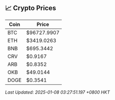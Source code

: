 ## 📈 Crypto Prices

| Coin | Price |
| ---- | ----- |
| BTC | $96727.9907 |
| ETH | $3419.0263 |
| BNB | $695.3442 |
| CRV | $0.9167 |
| ARB | $0.8352 |
| OKB | $49.0144 |
| DOGE | $0.3541 |

_Last Updated: 2025-01-08 03:27:51.197 +0800 HKT_